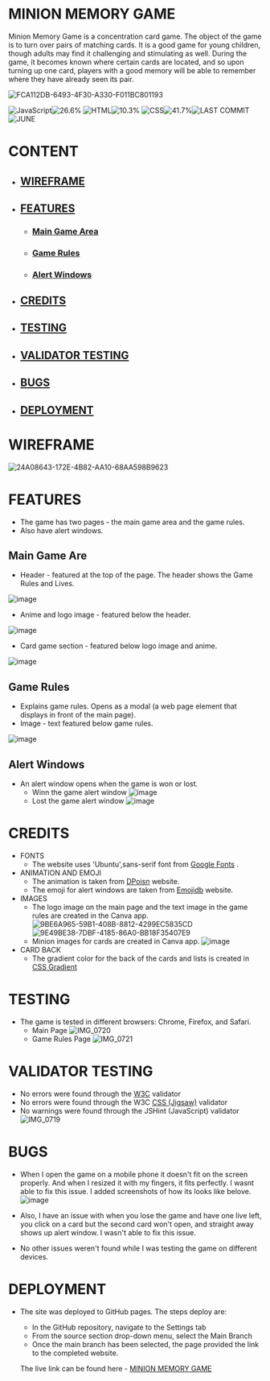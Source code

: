 # MINION MEMORY GAME
Minion Memory Game is a concentration card game. The object of the game is to turn over pairs of matching cards. It is a good game for young children, though adults may find it challenging and stimulating as well. During the game, it becomes known where certain cards are located, and so upon turning up one card, players with a good memory will be able to remember where they have already seen its pair.

![FCA112DB-6493-4F30-A330-F011BC801193](https://github.com/Indrakens/minion-memory-game/assets/127971416/dd6a28ed-4633-4fbb-ba50-2cb591e0319b)

![JavaScript]( https://placehold.co/125x35/3a3b3d/ffffff?text=JavaScript )![26.6%]( https://placehold.co/100x35/fec900/ffffff?text=26.6% ) ![HTML]( https://placehold.co/80x35/3a3b3d/ffffff?text=HTML )![10.3%]( https://placehold.co/80x35/db2700/ffffff?text=46.2% ) ![CSS]( https://placehold.co/80x35/3a3b3d/ffffff?text=CSS )![41.7%]( https://placehold.co/80x35/7a0191/ffffff?text=41.7% )![LAST COMMIT]( https://placehold.co/125x35/3a3b3d/ffffff?text=LAST+COMMIT )![JUNE]( https://placehold.co/100x35/fec900/ffffff?text=JUNE )

# CONTENT
* ## [WIREFRAME](https://github.com/Indrakens/minion-memory-game#wireframe-1)
* ## [FEATURES](https://github.com/Indrakens/minion-memory-game#features-1)
   * ### [Main Game Area](https://github.com/Indrakens/minion-memory-game#main-game-are)
   * ### [Game Rules](https://github.com/Indrakens/minion-memory-game#game-rules-1)
   * ### [Alert Windows](https://github.com/Indrakens/minion-memory-game#alert-windows-1)
* ## [CREDITS](https://github.com/Indrakens/minion-memory-game#credits-1)
* ## [TESTING](https://github.com/Indrakens/minion-memory-game#testing-1)
* ## [VALIDATOR TESTING](https://github.com/Indrakens/minion-memory-game#validator-testing-1)
* ## [BUGS](https://github.com/Indrakens/minion-memory-game#bugs-1)
* ## [DEPLOYMENT](https://github.com/Indrakens/minion-memory-game#deployment-1)

# WIREFRAME
![24A08643-172E-4B82-AA10-68AA598B9623](https://github.com/Indrakens/minion-memory-game/assets/127971416/521a3edc-1f01-4c5d-9dbc-22ccfd840af1)

# FEATURES
* The game has two pages - the main game area and the game rules. 
* Also have alert windows.
## Main Game Are
* Header - featured at the top of the page. The header shows the Game Rules and Lives.

![image](https://github.com/Indrakens/minion-memory-game/assets/127971416/b2137ebf-451b-4e11-b66f-213490056c70)

* Anime and logo image - featured below the header.

![image](https://github.com/Indrakens/minion-memory-game/assets/127971416/f7234e03-b6f6-4451-ac0f-b68a46d38991)

* Card game section - featured below logo image and anime.

![image](https://github.com/Indrakens/minion-memory-game/assets/127971416/59cd8853-265f-48f1-a989-b84feb534194)

## Game Rules
* Explains game rules. Opens as a modal (a web page element that displays in front of the main page).
* Image - text featured below game rules.

![image](https://github.com/Indrakens/minion-memory-game/assets/127971416/740de60b-91a2-4c9d-b916-57f6ae28bd6c)

## Alert Windows
* An alert window opens when the game is won or lost.
  * Winn the game alert window
  ![image](https://github.com/Indrakens/minion-memory-game/assets/127971416/42ea4044-0ed3-4e79-9c87-3480996d8c36)
  * Lost the game alert window
  ![image](https://github.com/Indrakens/minion-memory-game/assets/127971416/86a27e11-c468-43f4-a032-617a2d6c79d3)

# CREDITS
* FONTS
  * The website uses 'Ubuntu',sans-serif font from [Google Fonts]( https://fonts.google.com/?query=ubuntu ) .
* ANIMATION AND EMOJI
  * The animation is taken from [DPoisn]( https://dpoisn.com/images/faces/minions.php ) website.
  * The emoji for alert windows are taken from [Emojidb]( https://emojidb.org/emoji-emojis?user_typed_query=1&utm_source=user_search ) website.
* IMAGES
  * The logo image on the main page and the text image in the game rules are created in the Canva app.
   ![9BE6A965-59B1-408B-8812-4299EC5835CD](https://github.com/Indrakens/minion-memory-game/assets/127971416/5637c273-86f9-45f7-bfd4-e62d192de60b)
   ![9E49BE38-7DBF-4185-86A0-BB18F35407E9](https://github.com/Indrakens/minion-memory-game/assets/127971416/e9d94a51-4877-4e45-88ea-910c1b7133bc)
  * Minion images for cards are created in Canva app.
    ![image](https://github.com/Indrakens/minion-memory-game/assets/127971416/7ab37dd0-0a37-4c6a-a64a-681b82a292b7)
* CARD BACK
  * The gradient color for the back of the cards and lists is created in [CSS Gradient]( https://cssgradient.io/ )

# TESTING
* The game is tested in different browsers: Chrome, Firefox, and Safari.
  * Main Page ![IMG_0720](https://github.com/Indrakens/minion-memory-game/assets/127971416/55d7a30e-f823-4f18-89fc-3f6e5cd49c05)
  * Game Rules Page ![IMG_0721](https://github.com/Indrakens/minion-memory-game/assets/127971416/20f6ba09-2db7-48c0-8357-86964d36d15b)

# VALIDATOR TESTING
* No errors were found through the [W3C](https://validator.w3.org/nu/?doc=https%3A%2F%2Findrakens.github.io%2Fminion-memory-game%2F) validator
* No errors were found through the W3C [CSS (Jigsaw)](https://jigsaw.w3.org/css-validator/validator?uri=https%3A%2F%2Findrakens.github.io%2Fminion-memory-game%2F&profile=css3svg&usermedium=all&warning=1&vextwarning=&lang=en
) validator
* No warnings were found through the JSHint (JavaScript) validator
![IMG_0719](https://github.com/Indrakens/minion-memory-game/assets/127971416/6bef6d66-b0c2-4c98-92c6-9c421ad9e96a)

# BUGS
  * When I open the game on a mobile phone it doesn't fit on the screen properly. And when I resized it with my fingers, it fits perfectly. I wasnt able to fix this issue. I added screenshots of how its looks like belove.
  ![image](https://github.com/Indrakens/minion-memory-game/assets/127971416/a0f23313-a40a-4246-9111-a683b0918596)

  *  Also, I have an issue with when you lose the game and have one live left, you click on a card but the second card won't open, and straight away shows up alert window. I wasn't able to fix this issue. 
  * No other issues weren't found while I was testing the game on different devices.

# DEPLOYMENT
* The site was deployed to GitHub pages. The steps deploy are:
   *  In the GitHub repository, navigate to the Settings tab
   *  From the source section drop-down menu, select the Main Branch 
   *  Once the main branch has been selected, the page provided the link to the completed website.

   The live link can be found here - [MINION MEMORY GAME](https://indrakens.github.io/minion-memory-game/)

